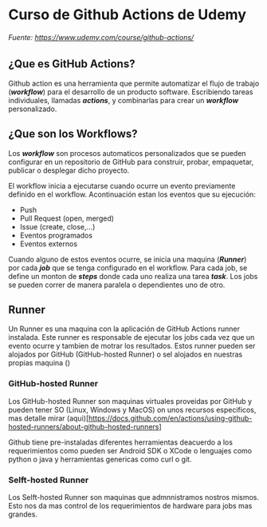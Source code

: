 # Curso de Github Actions de Udemy
###### Fuente: https://www.udemy.com/course/github-actions/
## ¿Que es GitHub Actions?
Github action es una herramienta que permite automatizar el flujo de trabajo (***workflow***) para el desarrollo de un producto software. Escribiendo tareas individuales, llamadas ***actions***, y combinarlas para crear un ***workflow*** personalizado.
## ¿Que son los Workflows?
Los ***workflow*** son procesos automaticos personalizados que se pueden configurar en un repositorio de GitHub para construir, probar, empaquetar, publicar o desplegar dicho proyecto.

El workflow inicia a ejecutarse cuando ocurre un evento previamente definido en el workflow. Acontinuación estan los eventos que su ejecución:
* Push
* Pull Request (open, merged)
* Issue (create, close,...)
* Eventos programados
* Eventos externos

Cuando alguno de estos eventos ocurre, se inicia una maquina (***Runner***) por cada ***job*** que se tenga configurado en el workflow. Para cada job, se define un monton de ***steps*** donde cada uno realiza una tarea ***task***. Los jobs se pueden correr de manera paralela o dependientes uno de otro. 
## Runner
Un Runner es una maquina con la aplicación de GitHub Actions runner instalada. Este runner es responsable de ejecutar los jobs cada vez que un evento ocurre y tambien de motrar los resultados. Estos runner pueden ser alojados por GitHub (GitHub-hosted Runner) o sel alojados en nuestras propias maquina ()
### GitHub-hosted Runner
Los GitHub-hosted Runner son maquinas virtuales proveidas por GitHub y pueden tener SO (Linux, Windows y MacOS) on unos recursos especificos, mas detalle mirar (aqui)[https://docs.github.com/en/actions/using-github-hosted-runners/about-github-hosted-runners] 

Github tiene pre-instaladas diferentes herramientas deacuerdo a los requerimientos como pueden ser Android SDK o XCode o lenguajes como python o java y herramientas genericas como curl o git.

### Selft-hosted Runner
Los Selft-hosted Runner son maquinas que admnnistramos nostros mismos. Esto nos da mas control de los requerimientos de hardware para jobs mas grandes.

